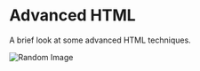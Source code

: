 # Advanced HTML

A brief look at some advanced HTML techniques.

![Random Image](https://images.unsplash.com/photo-1633356122544-f134324a6cee?q=80&w=2070&auto=format&fit=crop&ixlib=rb-4.0.3&ixid=M3wxMjA3fDB8MHxwaG90by1wYWdlfHx8fGVufDB8fHx8fA%3D%3D)
